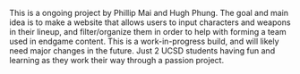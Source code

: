 This is a ongoing project by Phillip Mai and Hugh Phung. The goal and main idea is to make a website that allows users to input characters and weapons in their lineup, and filter/organize them in order to help with forming a team used in endgame content. This is a work-in-progress build, and will likely need major changes in the future. Just 2 UCSD students having fun and learning as they work their way through a passion project. 
